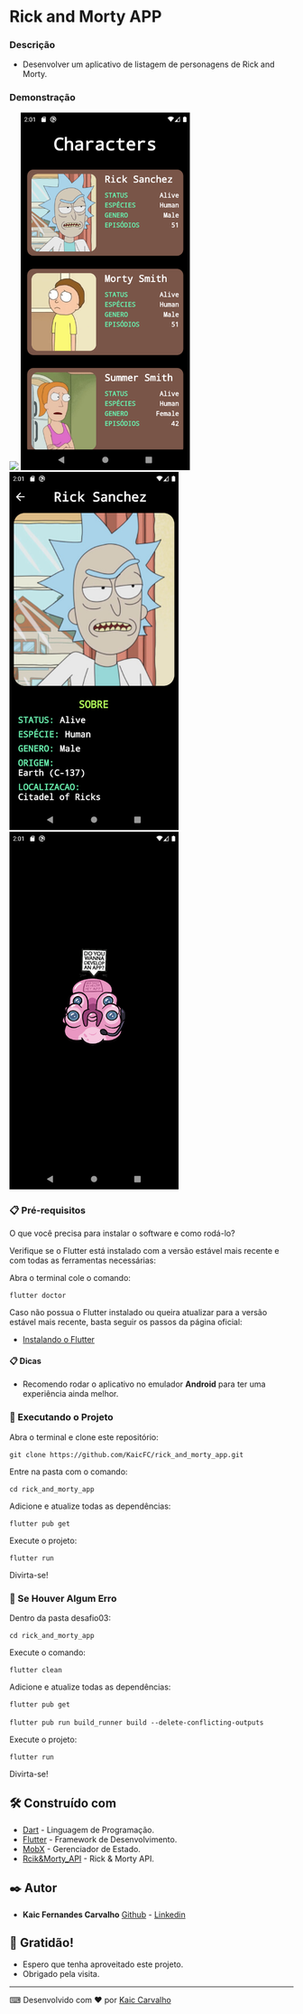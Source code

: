 # Rick and Morty APP


### Descrição

- Desenvolver um aplicativo de listagem de personagens de Rick and Morty.

### Demonstração

<img src="/screenshots/rick_and_morty.gif" heigth="400" width="300">
<img src="/screenshots/home.png" heigth="400" width="300">
<img src="/screenshots/details.png" heigth="400" width="300">
<img src="/screenshots/loading.png" heigth="400" width="300">

### 📋 Pré-requisitos

O que você precisa para instalar o software e como rodá-lo?

Verifique se o Flutter está instalado com a versão estável mais recente e com todas as ferramentas necessárias:

Abra o terminal cole o comando:
```
flutter doctor
```

Caso não possua o Flutter instalado ou queira atualizar para a versão estável mais recente, basta seguir os passos da página oficial:

- [Instalando o Flutter](https://docs.flutter.dev/get-started/install)


#### 📋 Dicas
- Recomendo rodar o aplicativo no emulador **Android** para ter uma experiência ainda melhor.


### 🔧 Executando o Projeto

Abra o terminal e clone este repositório:

```
git clone https://github.com/KaicFC/rick_and_morty_app.git
```

Entre na pasta com o comando:

```
cd rick_and_morty_app
```

Adicione e atualize todas as dependências:

```
flutter pub get
```

Execute o projeto:

```
flutter run
```

Divirta-se!


### 🔧 Se Houver Algum Erro

Dentro da pasta desafio03:

```
cd rick_and_morty_app
```

Execute o comando:

```
flutter clean
```

Adicione e atualize todas as dependências:

```
flutter pub get

flutter pub run build_runner build --delete-conflicting-outputs
```

Execute o projeto:

```
flutter run
```

Divirta-se!


## 🛠️ Construído com

* [Dart](https://dart.dev) - Linguagem de Programação.
* [Flutter](https://flutter.dev) - Framework de Desenvolvimento.
* [MobX](https://pub.dev/packages/mobx) - Gerenciador de Estado.
* [Rcik&Morty_API](https://rickandmortyapi.com/documentation) - Rick & Morty API.


## ✒️ Autor

* **Kaic Fernandes Carvalho**
  [Github](https://github.com/KaicFC) - [Linkedin](https://www.linkedin.com/in/kaic-carvalho/)


## 🎁 Gratidão!

* Espero que tenha aproveitado este projeto.
* Obrigado pela visita.

---
⌨ Desenvolvido com ❤️ por [Kaic Carvalho](https://github.com/KaicFC)
